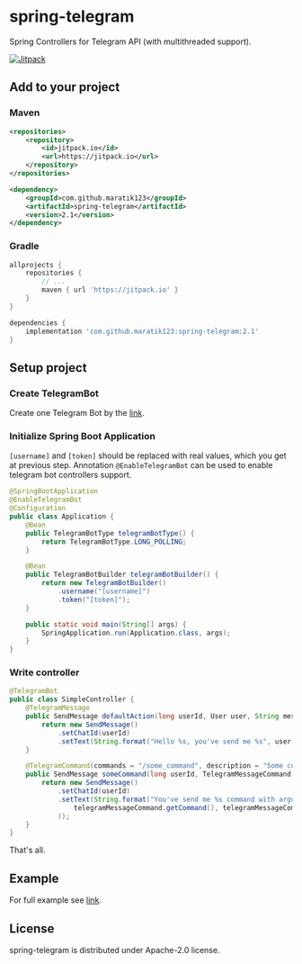 # spring-telegram
Spring Controllers for Telegram API (with multithreaded support).

[![Jitpack](https://jitpack.io/v/maratik123/spring-telegram.svg)](https://jitpack.io/#maratik123/spring-telegram)

## Add to your project
### Maven
```xml
<repositories>
    <repository>
        <id>jitpack.io</id>
        <url>https://jitpack.io</url>
    </repository>
</repositories>
```

```xml
<dependency>
    <groupId>com.github.maratik123</groupId>
    <artifactId>spring-telegram</artifactId>
    <version>2.1</version>
</dependency>
```
### Gradle
```groovy
allprojects {
    repositories {
        // ...
        maven { url 'https://jitpack.io' }
    }
}
```

```groovy
dependencies {
    implementation 'com.github.maratik123:spring-telegram:2.1'
}
```
## Setup project
### Create TelegramBot
Create one Telegram Bot by the [link](https://telegram.me/botfather).

### Initialize Spring Boot Application
`[username]` and `[token]` should be replaced with real values, which you get at previous step.
Annotation `@EnableTelegramBot` can be used to enable telegram bot controllers support.
```java
@SpringBootApplication
@EnableTelegramBot
@Configuration
public class Application {
    @Bean
    public TelegramBotType telegramBotType() {
        return TelegramBotType.LONG_POLLING;
    }

    @Bean
    public TelegramBotBuilder telegramBotBuilder() {
        return new TelegramBotBuilder()
            .username("[username]")
            .token("[token]");
    }

    public static void main(String[] args) {
        SpringApplication.run(Application.class, args);
    }
}
```

### Write controller
```java
@TelegramBot
public class SimpleController {
    @TelegramMessage
    public SendMessage defaultAction(long userId, User user, String message) {
        return new SendMessage()
            .setChatId(userId)
            .setText(String.format("Hello %s, you've send me %s", user.getFirstName(), message));
    }

    @TelegramCommand(commands = "/some_command", description = "Some command")
    public SendMessage someCommand(long userId, TelegramMessageCommand telegramMessageCommand) {
        return new SendMessage()
            .setChatId(userId)
            .setText(String.format("You've send me %s command with arguments: %s",
                telegramMessageCommand.getCommand(), telegramMessageCommand.getArgument()
            ));
    }
}
```
That's all.

## Example
For full example see [link](https://github.com/maratik123/spring-telegram-example).

## License
spring-telegram is distributed under Apache-2.0 license.
